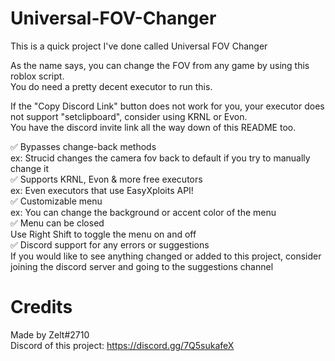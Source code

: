 # Universal-FOV-Changer

This is a quick project I've done called Universal FOV Changer

As the name says, you can change the FOV from any game by using this roblox script. <br />
You do need a pretty decent executor to run this.

If the "Copy Discord Link" button does not work for you, your executor does not support "setclipboard", consider using KRNL or Evon. <br />
You have the discord invite link all the way down of this README too.

✅ Bypasses change-back methods <br />
     ex: Strucid changes the camera fov back to default if you try to manually change it <br />
✅ Supports KRNL, Evon & more free executors <br />
     ex: Even executors that use EasyXploits API! <br />
✅ Customizable menu <br />
     ex: You can change the background or accent color of the menu <br />
✅ Menu can be closed <br />
     Use Right Shift to toggle the menu on and off <br />
✅ Discord support for any errors or suggestions <br />
     If you would like to see anything changed or added to this project, consider joining the discord server and going to the suggestions channel <br />

# Credits

Made by Zelt#2710 <br />
Discord of this project: https://discord.gg/7Q5sukafeX
